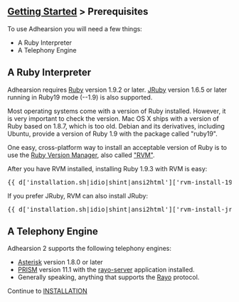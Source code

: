 ## [Getting Started](/docs) > Prerequisites

To use Adhearsion you will need a few things:

* A Ruby Interpreter
* A Telephony Engine

## A Ruby Interpreter
Adhearsion requires [Ruby](http://ruby-lang.org) version 1.9.2 or later. [JRuby](http://jruby.org) version 1.6.5 or later running in Ruby19 mode (--1.9) is also supported.

Most operating systems come with a version of Ruby installed.  However, it is very important to check the version.  Mac OS X ships with a version of Ruby based on 1.8.7, which is too old.  Debian and its derivatives, including Ubuntu, provide a version of Ruby 1.9 with the package called "ruby19".

One easy, cross-platform way to install an acceptable version of Ruby is to use the [Ruby Version Manager](http://rvm.beginrescueend.com), also called ["RVM"](http://rvm.beginrescueend.com).

After you have RVM installed, installing Ruby 1.9.3 with RVM is easy:

<pre class="terminal">
{{ d['installation.sh|idio|shint|ansi2html']['rvm-install-193'] }}
</pre>

If you prefer JRuby, RVM can also install JRuby:

<pre class="terminal">
{{ d['installation.sh|idio|shint|ansi2html']['rvm-install-jruby'] }}
</pre>

## A Telephony Engine
Adhearsion 2 supports the following telephony engines:

* [Asterisk](http://asterisk.org) version 1.8.0 or later
* [PRISM](http://voxeolabs.com/prism/) version 11.1 with the [rayo-server](https://github.com/rayo/rayo-server) application installed.
* Generally speaking, anything that supports the [Rayo](http://rayo.io) protocol.

Continue to [INSTALLATION](/docs/getting-started/installation)

<a href="#" rel="docs-nav-active" style="display:none;">docs-nav-getting-started</a>
